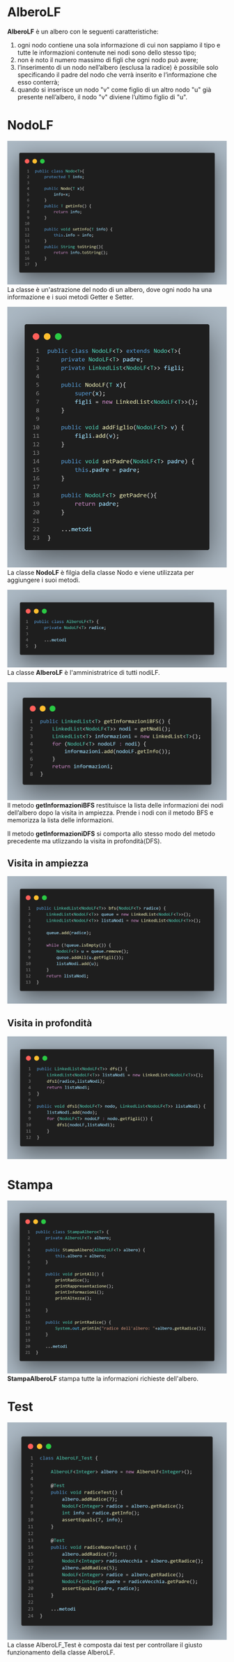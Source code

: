 # AlberoLF
**AlberoLF** è un albero con le seguenti caratteristiche: 

1. ogni nodo contiene una sola informazione di cui non sappiamo il tipo e
tutte le informazioni contenute nei nodi sono dello stesso tipo;
2. non è noto il numero massimo di figli che ogni nodo può avere;
3. l’inserimento di un nodo nell’albero (esclusa la radice) è possibile solo
specificando il padre del nodo che verrà inserito e l’informazione che esso
conterrà;
4. quando si inserisce un nodo "v" come figlio di un altro nodo "u" già presente
nell’albero, il nodo "v" diviene l’ultimo figlio di "u".

# NodoLF
![Nodo](img/nodo.png)
La classe è un'astrazione del nodo di un albero, dove ogni nodo ha una informazione e i suoi metodi Getter e Setter.


![NodoLF](img/NodoLF.png)
La classe **NodoLF** è filgia della classe Nodo e viene utilizzata per aggiungere i suoi metodi.

![albero](img/albero.png)
La classe **AlberoLF** è l'amministratrice di tutti nodiLF.

![informazioniBFS](img/informazionBFS.png)
Il metodo **getInformazioniBFS** restituisce la lista delle informazioni dei nodi dell’albero dopo la visita in ampiezza. Prende i nodi con il metodo BFS e memorizza la lista delle informazioni.

Il metodo **getInformazioniDFS** si comporta allo stesso modo del metodo precedente ma utlizzando la visita in profondità(DFS).

## Visita in ampiezza
![bfs](img/bfs.png)

## Visita in profondità
![dfs](img/dfs.png)

# Stampa
![stampa](img/stampa.png)
**StampaAlberoLF** stampa tutte la informazioni richieste dell'albero. 

# Test
![test](img/test.png)
La classe AlberoLF_Test è composta dai test per controllare il giusto funzionamento della classe AlberoLF.
